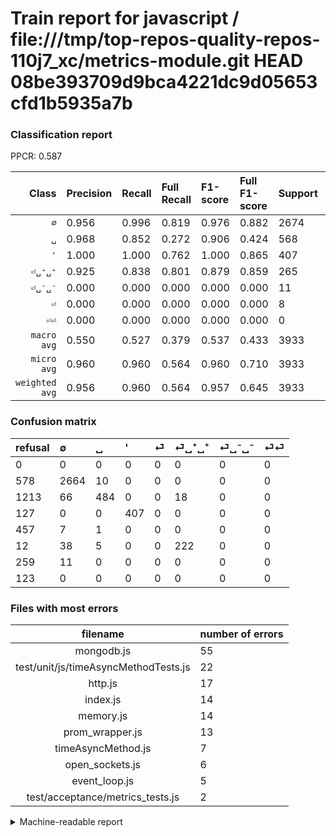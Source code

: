 # Train report for javascript / file:///tmp/top-repos-quality-repos-110j7_xc/metrics-module.git HEAD 08be393709d9bca4221dc9d05653cfd1b5935a7b

### Classification report

PPCR: 0.587

| Class | Precision | Recall | Full Recall | F1-score | Full F1-score | Support | Full Support | PPCR |
|------:|:----------|:-------|:------------|:---------|:---------|:--------|:-------------|:-----|
| `∅` | 0.956| 0.996| 0.819| 0.976| 0.882| 2674| 3252| 0.822 |
| `␣` | 0.968| 0.852| 0.272| 0.906| 0.424| 568| 1781| 0.319 |
| `'` | 1.000| 1.000| 0.762| 1.000| 0.865| 407| 534| 0.762 |
| `⏎␣⁺␣⁺` | 0.925| 0.838| 0.801| 0.879| 0.859| 265| 277| 0.957 |
| `⏎␣⁻␣⁻` | 0.000| 0.000| 0.000| 0.000| 0.000| 11| 270| 0.041 |
| `⏎` | 0.000| 0.000| 0.000| 0.000| 0.000| 8| 465| 0.017 |
| `⏎⏎` | 0.000| 0.000| 0.000| 0.000| 0.000| 0| 123| 0.000 |
| `macro avg` | 0.550| 0.527| 0.379| 0.537| 0.433| 3933| 6702| 0.587 |
| `micro avg` | 0.960| 0.960| 0.564| 0.960| 0.710| 3933| 6702| 0.587 |
| `weighted avg` | 0.956| 0.960| 0.564| 0.957| 0.645| 3933| 6702| 0.587 |

### Confusion matrix

|refusal|  ∅| ␣| '| ⏎| ⏎␣⁺␣⁺| ⏎␣⁻␣⁻| ⏎⏎| 
|:---|:---|:---|:---|:---|:---|:---|:---|
|0 |0 |0 |0 |0 |0 |0 |0 |
|578 |2664 |10 |0 |0 |0 |0 |0 |
|1213 |66 |484 |0 |0 |18 |0 |0 |
|127 |0 |0 |407 |0 |0 |0 |0 |
|457 |7 |1 |0 |0 |0 |0 |0 |
|12 |38 |5 |0 |0 |222 |0 |0 |
|259 |11 |0 |0 |0 |0 |0 |0 |
|123 |0 |0 |0 |0 |0 |0 |0 |

### Files with most errors

| filename | number of errors|
|:----:|:-----|
| mongodb.js | 55 |
| test/unit/js/timeAsyncMethodTests.js | 22 |
| http.js | 17 |
| index.js | 14 |
| memory.js | 14 |
| prom_wrapper.js | 13 |
| timeAsyncMethod.js | 7 |
| open_sockets.js | 6 |
| event_loop.js | 5 |
| test/acceptance/metrics_tests.js | 2 |

<details>
    <summary>Machine-readable report</summary>
```json
{
  "cl_report": {"\u0027": {"f1-score": 1.0, "precision": 1.0, "recall": 1.0, "support": 407}, "macro avg": {"f1-score": 0.5373427339735367, "precision": 0.5498870885037431, "recall": 0.5265869727616203, "support": 3933}, "micro avg": {"f1-score": 0.9603356216628528, "precision": 0.9603356216628528, "recall": 0.9603356216628528, "support": 3933}, "weighted avg": {"f1-score": 0.9570710461643772, "precision": 0.9557217194541229, "recall": 0.9603356216628528, "support": 3933}, "\u2205": {"f1-score": 0.9758241758241758, "precision": 0.9562096195262024, "recall": 0.9962602842183994, "support": 2674}, "\u23ce": {"f1-score": 0.0, "precision": 0.0, "recall": 0.0, "support": 8}, "\u23ce\u23ce": {"f1-score": 0.0, "precision": 0.0, "recall": 0.0, "support": 0}, "\u23ce\u2423\u207a\u2423\u207a": {"f1-score": 0.8792079207920792, "precision": 0.925, "recall": 0.8377358490566038, "support": 265}, "\u23ce\u2423\u207b\u2423\u207b": {"f1-score": 0.0, "precision": 0.0, "recall": 0.0, "support": 11}, "\u2423": {"f1-score": 0.9063670411985019, "precision": 0.968, "recall": 0.852112676056338, "support": 568}},
  "cl_report_full": {"\u0027": {"f1-score": 0.8650371944739639, "precision": 1.0, "recall": 0.7621722846441947, "support": 534}, "macro avg": {"f1-score": 0.4329463766674965, "precision": 0.5498870885037431, "recall": 0.3792231370697235, "support": 6702}, "micro avg": {"f1-score": 0.710296191819464, "precision": 0.9603356216628528, "recall": 0.563563115487914, "support": 6702}, "weighted avg": {"f1-score": 0.6453643530408796, "precision": 0.8391266312592077, "recall": 0.563563115487914, "support": 6702}, "\u2205": {"f1-score": 0.8824113945014905, "precision": 0.9562096195262024, "recall": 0.8191881918819188, "support": 3252}, "\u23ce": {"f1-score": 0.0, "precision": 0.0, "recall": 0.0, "support": 465}, "\u23ce\u23ce": {"f1-score": 0.0, "precision": 0.0, "recall": 0.0, "support": 123}, "\u23ce\u2423\u207a\u2423\u207a": {"f1-score": 0.8588007736943907, "precision": 0.925, "recall": 0.8014440433212996, "support": 277}, "\u23ce\u2423\u207b\u2423\u207b": {"f1-score": 0.0, "precision": 0.0, "recall": 0.0, "support": 270}, "\u2423": {"f1-score": 0.4243752740026304, "precision": 0.968, "recall": 0.2717574396406513, "support": 1781}},
  "ppcr": 0.5868397493285586
}
```
</details>
